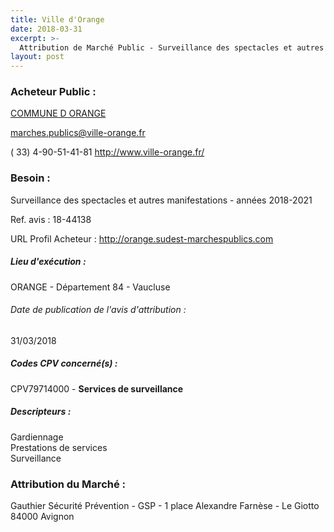 ```yaml
---
title: Ville d'Orange
date: 2018-03-31
excerpt: >-
  Attribution de Marché Public - Surveillance des spectacles et autres manifestations - années 2018-2021
layout: post
---
```


### Acheteur Public : 
<a href="/acheteur-33/siren-218400877"> COMMUNE D ORANGE</a><br/>



marches.publics@ville-orange.fr

( 33) 4-90-51-41-81
http://www.ville-orange.fr/
### Besoin :

Surveillance des spectacles et autres manifestations - années 2018-2021

Ref. avis : 18-44138

URL Profil Acheteur : http://orange.sudest-marchespublics.com

##### Lieu d'exécution :

ORANGE - Département 84 - Vaucluse

###### Date de publication de l'avis d'attribution : 
31/03/2018

##### Codes CPV concerné(s) :
CPV79714000 - **Services de surveillance** <br/>

##### Descripteurs :
Gardiennage <br/>
Prestations de services <br/>
Surveillance <br/>

### Attribution du Marché :
Gauthier Sécurité Prévention - GSP - 1 place Alexandre Farnèse - Le Giotto 84000 Avignon <br/>

